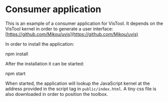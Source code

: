 # Consumer application

This is an example of a consumer application for VisTool. It depends on the 
VisTool kernel in order to generate a user interface:
[https://github.com/Mikou/uvis](https://github.com/Mikou/uvis)

In order to install the application:

  npm install

After the installation it can be started:

  npm start

When started, the application will lookup the JavaScript kernel at the address 
provided in the script tag in `public/index.html`. A tiny css file is also
downloaded in order to position the toolbox.

